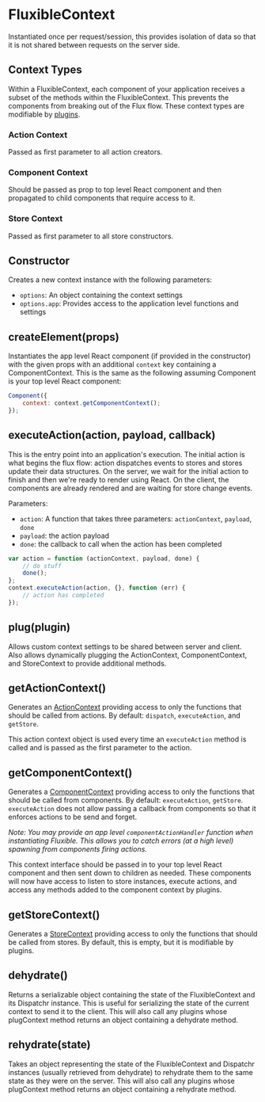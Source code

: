 # FluxibleContext

Instantiated once per request/session, this provides isolation of data so that it is not shared between requests on the server side.

## Context Types

Within a FluxibleContext, each component of your application receives a subset of the methods within the FluxibleContext. This prevents the components from breaking out of the Flux flow. These context types are modifiable by [plugins](Plugins.md).

### Action Context

Passed as first parameter to all action creators.

### Component Context

Should be passed as prop to top level React component and then propagated to child components that require access to it.

### Store Context

Passed as first parameter to all store constructors.

## Constructor

Creates a new context instance with the following parameters:

 * `options`: An object containing the context settings
 * `options.app`: Provides access to the application level functions and settings

## createElement(props)

Instantiates the app level React component (if provided in the constructor) with the given props with an additional `context` key containing a ComponentContext. This is the same as the following assuming Component is your top level React component:

```js
Component({
    context: context.getComponentContext();
});
```

## executeAction(action, payload, callback)

This is the entry point into an application's execution. The initial action is what begins the flux flow: action dispatches events to stores and stores update their data structures. On the server, we wait for the initial action to finish and then we're ready to render using React. On the client, the components are already rendered and are waiting for store change events.

Parameters:

 * `action`: A function that takes three parameters: `actionContext`, `payload`, `done`
 * `payload`: the action payload
 * `done`: the callback to call when the action has been completed

 ```js
 var action = function (actionContext, payload, done) {
     // do stuff
     done();
 };
 context.executeAction(action, {}, function (err) {
     // action has completed
 });
 ```

## plug(plugin)

Allows custom context settings to be shared between server and client. Also allows dynamically plugging the ActionContext, ComponentContext, and StoreContext to provide additional methods.

## getActionContext()

Generates an [ActionContext](ActionContext.md) providing access to only the functions that should be called from actions. By default: `dispatch`, `executeAction`, and `getStore`.

This action context object is used every time an `executeAction` method is called and is passed as the first parameter to the action.

## getComponentContext()

Generates a [ComponentContext](ComponentContext.md) providing access to only the functions that should be called from components. By default: `executeAction`, `getStore`. `executeAction` does not allow passing a callback from components so that it enforces actions to be send and forget.

*Note: You may provide an app level `componentActionHandler` function when instantiating Fluxible. This allows you to catch errors (at a high level) spawning from components firing actions.*

This context interface should be passed in to your top level React component and then sent down to children as needed. These components will now have access to listen to store instances, execute actions, and access any methods added to the component context by plugins.

## getStoreContext()

Generates a [StoreContext](StoreContext.md) providing access to only the functions that should be called from stores. By default, this is empty, but it is modifiable by plugins.

## dehydrate()

Returns a serializable object containing the state of the FluxibleContext and its Dispatchr instance. This is useful for serializing the state of the current context to send it to the client. This will also call any plugins whose plugContext method returns an object containing a dehydrate method.

## rehydrate(state)

Takes an object representing the state of the FluxibleContext and Dispatchr instances (usually retrieved from dehydrate) to rehydrate them to the same state as they were on the server. This will also call any plugins whose plugContext method returns an object containing a rehydrate method.
